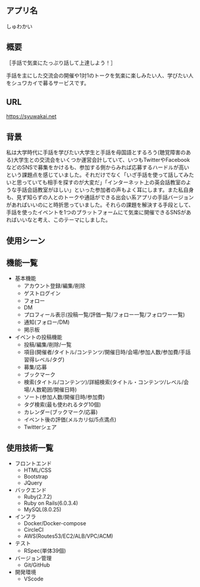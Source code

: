 ## アプリ名

しゅわかい

## 概要

［手話で気楽にたっぷり話して上達しよう！］

手話を主にした交流会の開催や1対1のトークを気楽に楽しみたい人、学びたい人をシュワカイで募るサービスです。

## URL

https://syuwakai.net

## 背景

私は大学時代に手話を学びたい大学生と手話を母国語とするろう(聴覚障害のある)大学生との交流会をいくつか運営会計していて、いつもTwitterやFacebookなどのSNSで募集をかけるも、参加する側からみれば応募するハードルが高いという課題点を感じていました。それだけでなく「いざ手話を使って話してみたいと思っていても相手を探すのが大変だ」「インターネット上の英会話教室のような手話会話教室がほしい」といった参加者の声もよく耳にします。また私自身も、見ず知らずの人とのトークや通話ができる出会い系アプリの手話バージョンがあればいいのにと時折思っていました。それらの課題を解決する手段として、手話を使ったイベントを1つのプラットフォームにて気楽に開催できるSNSがあればいいなと考え、このテーマにしました。

## 使用シーン


## 機能一覧

- 基本機能
    - アカウント登録/編集/削除
    - ゲストログイン
    - フォロー
    - DM
    - プロフィール表示(投稿一覧/評価一覧/フォロー一覧/フォロワー一覧)
    - 通知(フォロー/DM)
    - 掲示板
- イベントの投稿機能
    - 投稿/編集/削除/一覧
    - 項目(開催者/タイトル/コンテンツ/開催日時/会場/参加人数/参加費/手話習得レベル/タグ)
    - 募集/応募
    - ブックマーク
    - 検索(タイトル/コンテンツ)/詳細検索(タイトル・コンテンツ/レベル/会場/人数範囲/開催日時)
    - ソート(参加人数/開催日時/参加費)
    - タグ検索(最も使われるタグ10個)
    - カレンダー(ブックマーク/応募)
    - イベント後の評価(メルカリ似/5点満点)
    - Twitterシェア

## 使用技術一覧

- フロントエンド
    - HTML/CSS
    - Bootstrap
    - JQuery
- バックエンド
    - Ruby(2.7.2)
    - Ruby on Rails(6.0.3.4)
    - MySQL(8.0.25)
- インフラ
    - Docker/Docker-compose
    - CircleCI
    - AWS(Routes53/EC2/ALB/VPC/ACM)
- テスト
    - RSpec(単体39個)
- バージョン管理
    - Git/GitHub
- 開発環境
    - VScode

